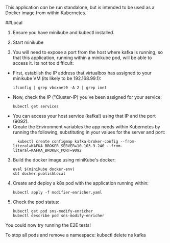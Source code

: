 This application *can* be run standalone, but is intended to be used as a Docker image from within Kubernetes.

##Local

1) Ensure you have minikube and kubectl installed.
2) Start minikube

3) You will need to expose a port from the host where kafka is running, so that
this application, running within a minikube pod, will be able to access it.
Its not too difficult:
  - First, establish the IP address that virtualbox has assigned to 
your minikube VM (its likely to be 192.168.99.1):
    ```
    ifconfig | grep vboxnet0 -A 2 | grep inet
    ```
  - Now, check the IP ("Cluster-IP) you've been assigned for your service:
      ```
      kubectl get services
      ```
  - You can access your host service (kafka!) using that IP and the port (9092).
  - Create the Environment variables the app needs within Kubernetes by running the following, substituting in your values for the server and port:
      ```
        kubectl create configmap kafka-broker-config --from-literal=KAFKA_BROKER_SERVER=10.103.3.240 --from-literal=KAFKA_BROKER_PORT=9092
      ```  
3) Build the docker image using miniKube's docker:
    ```
    eval $(minikube docker-env)
    sbt docker:publishLocal
    ```
4) Create and deploy a k8s pod with the application running within:
    ```
    kubectl apply -f modifier-enricher.yaml
    ```
5) Check the pod status:
    ```
    kubectl get pod sns-modify-enricher
    kubectl describe pod sns-modify-enricher
    ```

You could now try running the E2E tests!


To stop all pods and remove a namespace:
kubectl delete ns kafka





